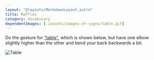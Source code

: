 ```yaml
---
layout: "@layouts/MarkdownLayout.astro"
title: Raffles
category: Vocabulary
dependentImages: [./assets/images-of-signs/table.gif]
---
```


Do the gesture for ["table"](./table), which is shown below,
but have one elbow slightly higher than the other
and bend your back backwards a bit.

![Table](@signs/table.gif)

